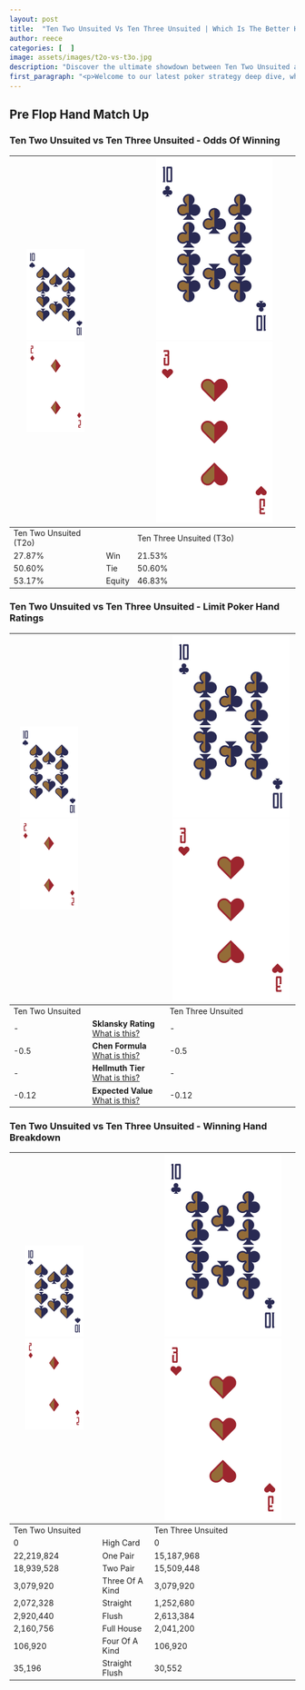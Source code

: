 ```yaml
---
layout: post
title:  "Ten Two Unsuited Vs Ten Three Unsuited | Which Is The Better Hand In Poker? A Complete Guide"
author: reece
categories: [  ]
image: assets/images/t2o-vs-t3o.jpg
description: "Discover the ultimate showdown between Ten Two Unsuited and Ten Three Unsuited in poker! Uncover the odds, strategies, and scenarios where one hand triumphs over the other. Get ready to up your poker game with this thrilling analysis."
first_paragraph: "<p>Welcome to our latest poker strategy deep dive, where we're pitting two distinct hands against each other in a high-stakes showdown: Ten Two Unsuited vs Ten Three Unsuited.</p><p>In the dynamic world of poker, every decision counts, and knowing which hand holds the upper hand is key to your success at the table.</p><p>In this article, we'll dissect these two hands, explore the scenarios where one dominates the other, and equip you with the knowledge to make strategic choices that can tip the odds in your favor.</p><p>Get ready to unravel the intriguing dynamics of these poker hands and elevate your game to new heights.</p>"
---
```




[comment]: # (sp0)

## Pre Flop Hand Match Up

<div class="table hand-ratings" markdown="1"> 



### Ten Two Unsuited vs Ten Three Unsuited - Odds Of Winning


    
| ![image info](assets/images/hand1/T.png) ![image info](assets/images/hand1/2o.png) |  | ![image info](assets/images/hand2/T.png) ![image info](assets/images/hand2/3o.png) |
| -------- | -------- | -------- |
| Ten Two Unsuited (T2o) |  | Ten Three Unsuited (T3o) |
| 27.87% | Win | 21.53% |
| 50.60% | Tie | 50.60% |
| 53.17% | Equity | 46.83% |




[comment]: # (sp1)



### Ten Two Unsuited vs Ten Three Unsuited - Limit Poker Hand Ratings


    
| ![image info](assets/images/hand1/T.png) ![image info](assets/images/hand1/2o.png) |  | ![image info](assets/images/hand2/T.png) ![image info](assets/images/hand2/3o.png) |
| -------- | -------- | -------- |
| Ten Two Unsuited |  | Ten Three Unsuited |
| - | **Sklansky Rating** [What is this?](/sklansky-rating-explained) | - |
| -0.5 | **Chen Formula** [What is this?](/chen-formula-explained) | -0.5 |
| - | **Hellmuth Tier** [What is this?](/Hellmuth-tier-explained) | - |
| -0.12 | **Expected Value** [What is this?](/expected-value-explained) | -0.12 |




[comment]: # (sp2)



### Ten Two Unsuited vs Ten Three Unsuited - Winning Hand Breakdown


    
| ![image info](assets/images/hand1/T.png) ![image info](assets/images/hand1/2o.png) |  | ![image info](assets/images/hand2/T.png) ![image info](assets/images/hand2/3o.png) |
| -------- | -------- | -------- |
| Ten Two Unsuited |  | Ten Three Unsuited |
| 0 | High Card | 0 |
| 22,219,824 | One Pair | 15,187,968 |
| 18,939,528 | Two Pair | 15,509,448 |
| 3,079,920 | Three Of A Kind | 3,079,920 |
| 2,072,328 | Straight | 1,252,680 |
| 2,920,440 | Flush | 2,613,384 |
| 2,160,756 | Full House | 2,041,200 |
| 106,920 | Four Of A Kind | 106,920 |
| 35,196 | Straight Flush | 30,552 |




[comment]: # (sp3)



</div>

[comment]: # (sp4)



[comment]: # (sp5)

